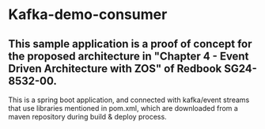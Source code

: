 # Kafka-demo-consumer

This sample application is a proof of concept for the proposed architecture in  "Chapter 4 - Event Driven Architecture with ZOS" of Redbook SG24-8532-00. 
-
This is a spring boot application, and connected with kafka/event streams that use libraries mentioned in pom.xml, which are downloaded from a maven repository during build & deploy process.

